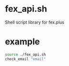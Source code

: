 # fex_api.sh
Shell script library for fex.plus
# example
```bash
source ./fex_api.sh
check_email "email"
```
